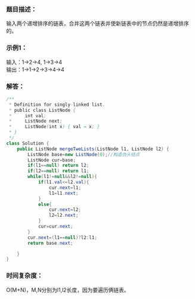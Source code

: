 ### 题目描述：   
输入两个递增排序的链表，合并这两个链表并使新链表中的节点仍然是递增排序的。      

### 示例1：     
输入：1->2->4, 1->3->4     
输出：1->1->2->3->4->4    
### 解答：
```java
/**
 * Definition for singly-linked list.
 * public class ListNode {
 *     int val;
 *     ListNode next;
 *     ListNode(int x) { val = x; }
 * }
 */
class Solution {
    public ListNode mergeTwoLists(ListNode l1, ListNode l2) {
        ListNode base=new ListNode(0);//构造伪头结点
        ListNode cur=base;
        if(l1==null) return l2;
        if(l2==null) return l1;
        while(l1!=null&&l2!=null){
            if(l1.val<=l2.val){
                cur.next=l1;
                l1=l1.next;
            }
            else{
                cur.next=l2;
                l2=l2.next;
            }
            cur=cur.next;
        }
        cur.next=(l1==null)?l2:l1;
        return base.next;

    }
}
```
### 时间复杂度：    
O(M+N)，M,N分别为l1,l2长度，因为要遍历俩链表。   
